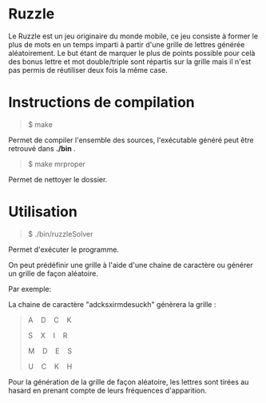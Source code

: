 # Ruzzle

Le Ruzzle est un jeu originaire du monde mobile, ce jeu consiste à former le plus de mots en un temps imparti à partir
d'une grille de lettres générée aléatoirement.
Le but étant de marquer le plus de points possible pour celà des bonus lettre et mot double/triple sont répartis sur la grille
mais il n'est pas permis de réutiliser deux fois la même case.

# Instructions de compilation


>  $ make

Permet de compiler l'ensemble des sources, l'exécutable généré peut être retrouvé dans **./bin** .

>  $ make mrproper

Permet de nettoyer le dossier.

# Utilisation

>  $ ./bin/ruzzleSolver

Permet d'exécuter le programme.

On peut prédéfinir une grille à l'aide d'une chaine de caractère ou générer un grille de façon aléatoire.

Par exemple:

La chaine de caractère "adcksxirmdesuckh" génèrera la grille : 

>	A&nbsp;&nbsp;&nbsp;&nbsp;D&nbsp;&nbsp;&nbsp;&nbsp;C&nbsp;&nbsp;&nbsp;&nbsp;K
> 
>	S&nbsp;&nbsp;&nbsp;&nbsp;X&nbsp;&nbsp;&nbsp;&nbsp;I&nbsp;&nbsp;&nbsp;&nbsp;R
> 
>	M&nbsp;&nbsp;&nbsp;&nbsp;D&nbsp;&nbsp;&nbsp;&nbsp;E&nbsp;&nbsp;&nbsp;&nbsp;S
> 
>	U&nbsp;&nbsp;&nbsp;&nbsp;C&nbsp;&nbsp;&nbsp;&nbsp;K&nbsp;&nbsp;&nbsp;&nbsp;H 
> 

Pour la génération de la grille de façon aléatoire, les lettres sont tirées au hasard en prenant compte de leurs fréquences d'apparition.




